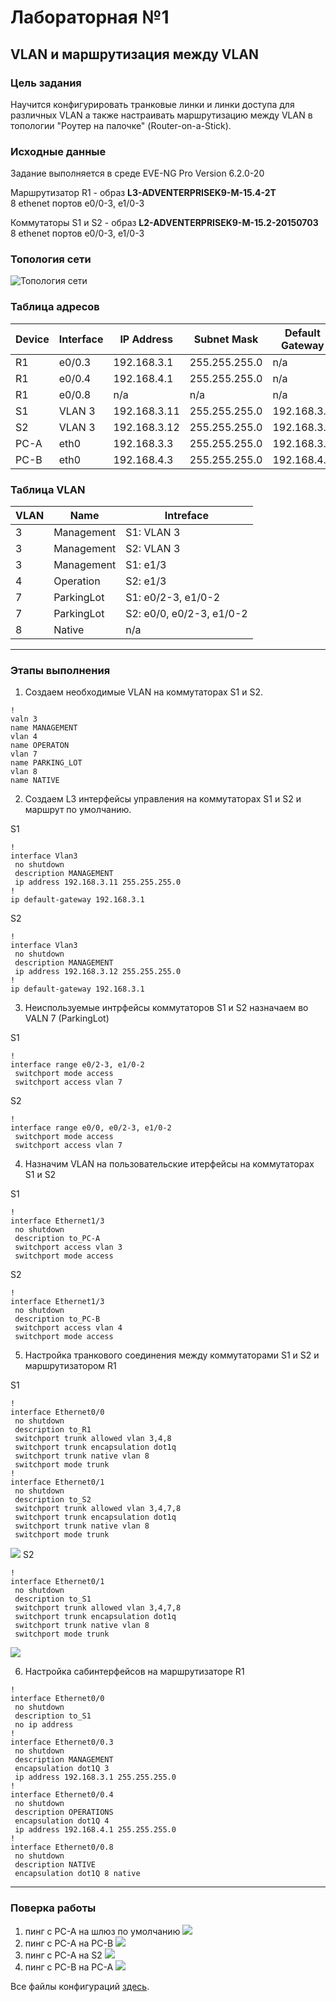 # Лабораторная №1
## VLAN и маршрутизация между VLAN 

### Цель задания
Научится конфигурировать транковые линки и линки доступа для различных VLAN а также настраивать маршрутизацию между VLAN в топологии "Роутер на палочке" (Router-on-a-Stick).
### Исходные данные
Задание выполняется в среде EVE-NG Pro Version 6.2.0-20

Маршрутизатор R1 - образ **L3-ADVENTERPRISEK9-M-15.4-2T** </br>8 ethenet портов e0/0-3, e1/0-3

Коммутаторы S1 и S2 - образ **L2-ADVENTERPRISEK9-M-15.2-20150703** </br>8 ethenet портов e0/0-3, e1/0-3
### Топология сети
![Топология сети](img/lab_01.png)

### Таблица адресов
|Device|Interface|IP Address  |Subnet Mask  |Default Gateway|
|------|---------|------------|-------------|---------------|
|R1    |e0/0.3   |192.168.3.1 |255.255.255.0|n/a            |
|R1    |e0/0.4   |192.168.4.1 |255.255.255.0|n/a            |
|R1    |e0/0.8   |n/a         |n/a          |n/a            |
|S1    |VLAN 3   |192.168.3.11|255.255.255.0|192.168.3.1    |
|S2    |VLAN 3   |192.168.3.12|255.255.255.0|192.168.3.1    |
|PC-A  |eth0     |192.168.3.3 |255.255.255.0|192.168.3.1    |
|PC-B  |eth0     |192.168.4.3 |255.255.255.0|192.168.4.1    |


### Таблица VLAN
|VLAN|Name      |Intreface               |
|----|----------|------------------------|
|3   |Management|S1: VLAN 3              |
|3   |Management|S2: VLAN 3              |
|3   |Management|S1: e1/3                |
|4   |Operation |S2: e1/3                |
|7   |ParkingLot|S1: e0/2-3, e1/0-2      |
|7   |ParkingLot|S2: e0/0, e0/2-3, e1/0-2|
|8   |Native    |n/a                     |

---
### Этапы выполнения
1. Создаем необходимые VLAN на коммутаторах S1 и S2.

```
!
valn 3
name MANAGEMENT
vlan 4 
name OPERATON
vlan 7
name PARKING_LOT
vlan 8 
name NATIVE
```
2. Создаем L3 интерфейсы управления на коммутаторах S1 и S2 и маршрут по умолчанию.

S1
```
!
interface Vlan3
 no shutdown
 description MANAGEMENT
 ip address 192.168.3.11 255.255.255.0
!
ip default-gateway 192.168.3.1
```
S2
```
!
interface Vlan3
 no shutdown
 description MANAGEMENT
 ip address 192.168.3.12 255.255.255.0
!
ip default-gateway 192.168.3.1
```
3. Неиспользуемые интрфейсы коммутаторов S1 и S2 назначаем во VALN 7 (ParkingLot) 

S1
```
!
interface range e0/2-3, e1/0-2
 switchport mode access
 switchport access vlan 7
```
S2
```
!
interface range e0/0, e0/2-3, e1/0-2
 switchport mode access
 switchport access vlan 7
```
4. Назначим VLAN на пользовательские итерфейсы на коммутаторах S1 и S2 

S1
```
!
interface Ethernet1/3
 no shutdown
 description to_PC-A
 switchport access vlan 3
 switchport mode access
```
S2
```
!
interface Ethernet1/3
 no shutdown
 description to_PC-B
 switchport access vlan 4
 switchport mode access
```
5. Настройка транкового соединения между коммутаторами S1 и S2 и маршрутизатором R1

S1
```
!
interface Ethernet0/0
 no shutdown
 description to_R1
 switchport trunk allowed vlan 3,4,8
 switchport trunk encapsulation dot1q
 switchport trunk native vlan 8
 switchport mode trunk
!
interface Ethernet0/1
 no shutdown
 description to_S2
 switchport trunk allowed vlan 3,4,7,8
 switchport trunk encapsulation dot1q
 switchport trunk native vlan 8
 switchport mode trunk
```
![](img/trunk_s1.png)
S2
```
!
interface Ethernet0/1
 no shutdown
 description to_S1
 switchport trunk allowed vlan 3,4,7,8
 switchport trunk encapsulation dot1q
 switchport trunk native vlan 8
 switchport mode trunk
```
![](img/trunk_s2.png)

6. Настройка сабинтерфейсов на маршрутизаторе R1
```
!
interface Ethernet0/0
 no shutdown
 description to_S1
 no ip address
!
interface Ethernet0/0.3
 no shutdown
 description MANAGEMENT
 encapsulation dot1Q 3
 ip address 192.168.3.1 255.255.255.0
!
interface Ethernet0/0.4
 no shutdown
 description OPERATIONS
 encapsulation dot1Q 4
 ip address 192.168.4.1 255.255.255.0
!
interface Ethernet0/0.8
 no shutdown
 description NATIVE
 encapsulation dot1Q 8 native
```
---
### Поверка работы 
1. пинг с PC-A на шлюз по умолчанию
![](img/ping_pc-a-1.png)
2. пинг с PC-A на PC-B
![](img/ping_pc-a_2.png)
3. пинг с PC-A на S2
![](img/ping_pc-a_3.png)
4. пинг с PC-B на PC-A
![](img/ping_pc-b_1.png)

Все файлы конфигураций [здесь](config/).